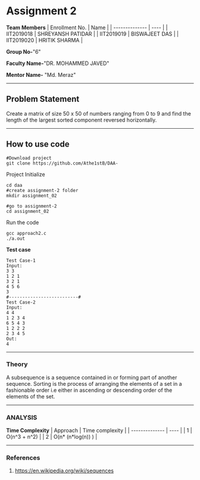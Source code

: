 # Assignment 2


**Team Members**
|   Enrollment No.  |   Name   |
|   --------------  |   ----   |
|    IIT2019018  |   SHREYANSH PATIDAR |
|    IIT2019019  |   BISWAJEET DAS |
|    IIT2019020  |   HRITIK SHARMA | 

**Group No-**"6"

**Faculty Name-**"DR. MOHAMMED JAVED"

**Mentor Name-** "Md. Meraz"

---
## Problem Statement
Create a matrix of size 50 x 50 of numbers ranging from 0 to 9 and find the length of the largest sorted component reversed horizontally.

---
## How to use code
```
#Download project
git clone https://github.com/Athe1stB/DAA-
```
Project Initialize
```
cd daa
#create assignment-2 folder
mkdir assignment_02

#go to assignment-2
cd assignment_02
```
Run the code
```
gcc approach2.c
./a.out
```
**Test case**
```
Test Case-1
Input:
3 3
1 2 1
3 2 1
4 5 6
3
#--------------------------#
Test Case-2
Input:
4 4
1 2 3 4
6 5 4 3
1 2 2 2
2 3 4 5
Out:
4
```
---

### Theory
A subsequence is a sequence contained in or forming part of another sequence.
Sorting is the process of arranging the elements of a set in a fashionable order i.e either in ascending or descending order of the elements of the set.

---

### ANALYSIS

**Time Complexity**
|   Approach  |   Time complexity   |
|   --------------  |   ----   |
|    1  |   O(n^3 + n^2) |
|    2  |   O(n* (n*log(n)) ) |

---

### References

1. https://en.wikipedia.org/wiki/sequences
